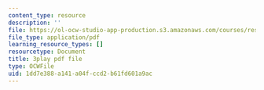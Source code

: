 ```yaml
---
content_type: resource
description: ''
file: https://ol-ocw-studio-app-production.s3.amazonaws.com/courses/res-9-003-brains-minds-and-machines-summer-course-summer-2015/1dd7e388a141a04fccd2b61fd601a9ac_RTmoWFZQ-WE.pdf
file_type: application/pdf
learning_resource_types: []
resourcetype: Document
title: 3play pdf file
type: OCWFile
uid: 1dd7e388-a141-a04f-ccd2-b61fd601a9ac
---
```

